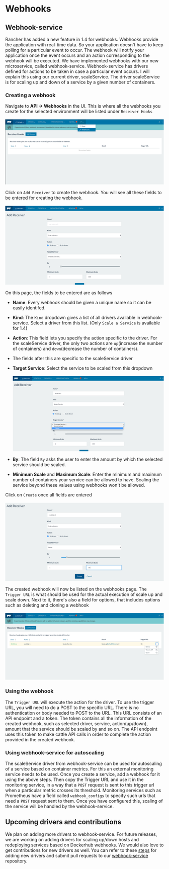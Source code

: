 # Webhooks

## Webhook-service
Rancher has added a new feature in 1.4 for webhooks. Webhooks provide the application with real-time data. So your application doesn't have to keep polling for a particular event to occur. The webhook will notify your application once the event occurs and an action corresponding to the webhook will be executed. We have implemented webhooks with our new microservice, called webhook-service. Webhook-service has drivers defined for actions to be taken in case a particular event occurs. I will explain this using our current driver, scaleService. The driver scaleService is for scaling up and down of a service by a given number of containers.

### Creating a webhook
Navigate to **API -> Webhooks** in the UI. This is where all the webhooks you create for the selected environment will be listed under `Receiver Hooks`</br></br>
![Webhooks](images/webhooks.png)

Click on `Add Receiver` to create the webhook. You will see all these fields to be entered for creating the webhook.</br></br>
![Create webhook](images/add_hook_1.png)

On this page, the fields to be entered are as follows</br>
- **Name**: Every webhook should be given a unique name so it can be easily identifed.
- **Kind**: The `Kind` dropdown gives a list of all drivers available in webhook-service. Select a driver from this list. (Only `Scale a Service` is available for 1.4)
- **Action**: This field lets you specify the action specific to the driver. For the scaleService driver, the only two actions are `up`(increase the number of containers) and `down`(decrease the number of containers).
- The fields after this are specific to the scaleService driver
 - **Target Service**: Select the service to be scaled from this dropdown</br></br>
![Select Service](images/add_hook_2.png)

 - **By**: The field `By` asks the user to enter the amount by which the selected service should be scaled.
 - **Minimum Scale** and **Maximum Scale**: Enter the minimum and maximum number of containers your service can be allowed to have. Scaling the service beyond these values using webhooks won't be allowed.

Click on `Create` once all fields are entered</br></br>
![Create](images/add_hook_3.png)

The created webhook will now be listed on the webhooks page. The `Trigger URL` is what should be used for the actual execution of scale up and scale down. Next to it, there's also a field for options, that includes options such as deleting and cloning a webhook</br></br>
![Create](images/options.png)

### Using the webhook
The `Trigger URL` will execute the action for the driver. To use the trigger URL, you will need to do a POST to the specific URL. There is no authentication or body needed to POST to the URL. This URL consists of an API endpoint and a token. The token contains all the information of the created webhook, such as selected driver, service, action(up/down), amount that the service should be scaled by and so on. The API endpoint uses this token to make cattle API calls in order to complete the action provided in the created webhook.

### Using webhook-service for autoscaling
The scaleService driver from webhook-service can be used for autoscaling of a service based on container metrics. For this an external monitoring service needs to be used. Once you create a service, add a webhook for it using the above steps. Then copy the Trigger URL and use it in the monitoring service, in a way that a `POST` request is sent to this trigger url when a particular metric crosses its threshold. Monitoring services such as Prometheus have a field called `webhook_configs` to specify such urls that need a `POST` request sent to them. Once you have configured this, scaling of the service will be handled by the webhook-service.

## Upcoming drivers and contributions
We plan on adding more drivers to webhook-service. For future releases, we are working on adding drivers for scaling up/down hosts and redeploying services based on Dockerhub webhooks. We would also love to get contributions for new drivers as well. You can refer to these [steps](https://github.com/mrajashree/Webhook-blog/blob/master/Steps.md) for adding new drivers and submit pull requests to our [webhook-service](https://github.com/rancher/webhook-service) repository.

